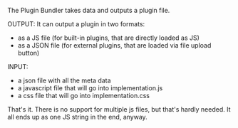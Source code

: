 




The Plugin Bundler takes data and outputs a plugin file.


OUTPUT:
It can output a plugin in two formats:
- as a JS file (for built-in plugins, that are directly loaded as JS)
- as a JSON file (for external plugins, that are loaded via file upload button)



INPUT:
- a json file with all the meta data
- a javascript file that will go into implementation.js
- a css file that will go into implementation.css

That's it. There is no support for multiple js files, but that's hardly needed.
It all ends up as one JS string in the end, anyway.


